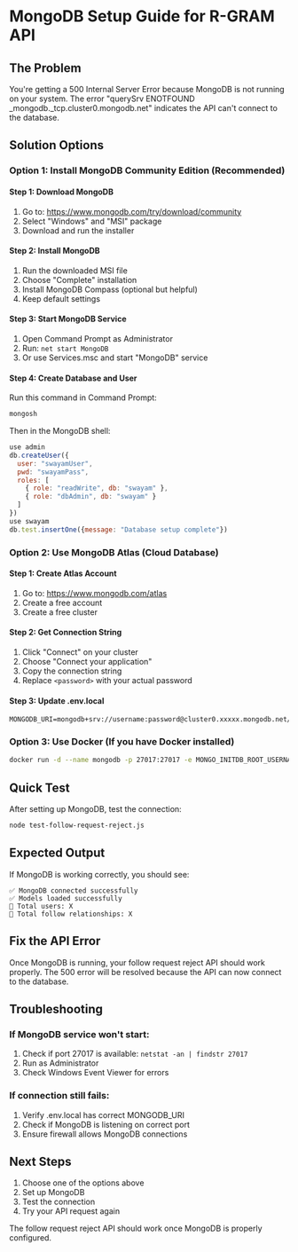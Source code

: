 # MongoDB Setup Guide for R-GRAM API

## The Problem
You're getting a 500 Internal Server Error because MongoDB is not running on your system. The error "querySrv ENOTFOUND _mongodb._tcp.cluster0.mongodb.net" indicates the API can't connect to the database.

## Solution Options

### Option 1: Install MongoDB Community Edition (Recommended)

#### Step 1: Download MongoDB
1. Go to: https://www.mongodb.com/try/download/community
2. Select "Windows" and "MSI" package
3. Download and run the installer

#### Step 2: Install MongoDB
1. Run the downloaded MSI file
2. Choose "Complete" installation
3. Install MongoDB Compass (optional but helpful)
4. Keep default settings

#### Step 3: Start MongoDB Service
1. Open Command Prompt as Administrator
2. Run: `net start MongoDB`
3. Or use Services.msc and start "MongoDB" service

#### Step 4: Create Database and User
Run this command in Command Prompt:
```bash
mongosh
```
Then in the MongoDB shell:
```javascript
use admin
db.createUser({
  user: "swayamUser",
  pwd: "swayamPass",
  roles: [
    { role: "readWrite", db: "swayam" },
    { role: "dbAdmin", db: "swayam" }
  ]
})
use swayam
db.test.insertOne({message: "Database setup complete"})
```

### Option 2: Use MongoDB Atlas (Cloud Database)

#### Step 1: Create Atlas Account
1. Go to: https://www.mongodb.com/atlas
2. Create a free account
3. Create a free cluster

#### Step 2: Get Connection String
1. Click "Connect" on your cluster
2. Choose "Connect your application"
3. Copy the connection string
4. Replace `<password>` with your actual password

#### Step 3: Update .env.local
```
MONGODB_URI=mongodb+srv://username:password@cluster0.xxxxx.mongodb.net/swayam
```

### Option 3: Use Docker (If you have Docker installed)

```bash
docker run -d --name mongodb -p 27017:27017 -e MONGO_INITDB_ROOT_USERNAME=swayamUser -e MONGO_INITDB_ROOT_PASSWORD=swayamPass mongo:latest
```

## Quick Test

After setting up MongoDB, test the connection:

```bash
node test-follow-request-reject.js
```

## Expected Output
If MongoDB is working correctly, you should see:
```
✅ MongoDB connected successfully
✅ Models loaded successfully
👥 Total users: X
🤝 Total follow relationships: X
```

## Fix the API Error

Once MongoDB is running, your follow request reject API should work properly. The 500 error will be resolved because the API can now connect to the database.

## Troubleshooting

### If MongoDB service won't start:
1. Check if port 27017 is available: `netstat -an | findstr 27017`
2. Run as Administrator
3. Check Windows Event Viewer for errors

### If connection still fails:
1. Verify .env.local has correct MONGODB_URI
2. Check if MongoDB is listening on correct port
3. Ensure firewall allows MongoDB connections

## Next Steps

1. Choose one of the options above
2. Set up MongoDB
3. Test the connection
4. Try your API request again

The follow request reject API should work once MongoDB is properly configured.
